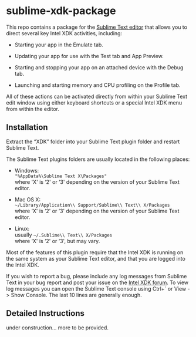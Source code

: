 sublime-xdk-package
===================

This repo contains a package for the [Sublime Text editor][1] that allows you to
direct several key Intel XDK activities, including:

[1]: <http://www.sublimetext.com>

-   Starting your app in the Emulate tab.

-   Updating your app for use with the Test tab and App Preview.

-   Starting and stopping your app on an attached device with the Debug tab.

-   Launching and starting memory and CPU profiling on the Profile tab.

All of these actions can be activated directly from within your Sublime Text
edit window using either keyboard shortcuts or a special Intel XDK menu from
within the editor.

Installation
------------

Extract the “XDK” folder into your Sublime Text plugin folder and restart
Sublime Text.

The Sublime Text plugins folders are usually located in the following places:

-   Windows:  
    `"%AppData%\Sublime Text X\Packages"`  
    where 'X' is ‘2' or ‘3' depending on the version of your Sublime Text
    editor.

-   Mac OS X:  
    `~/Library/Application\\ Support/Sublime\\ Text\\ X/Packages`  
    where ‘X' is ‘2' or ‘3' depending on the version of your Sublime Text
    editor.

-   Linux:  
    usually `~/.Sublime\\ Text\\ X/Packages`  
    where ‘X' is ‘2' or ‘3', but may vary.

Most of the features of this plugin require that the Intel XDK is running on the
same system as your Sublime Text editor, and that you are logged into the Intel
XDK.

If you wish to report a bug, please include any log messages from Sublime Text
in your bug report and post your issue on the [Intel XDK forum][2]. To view log
messages you can open the Sublime Text console using Ctrl+\` or View -\> Show
Console. The last 10 lines are generally enough.

[2]: <http://software.intel.com/en-us/forums/intel-xdk>

Detailed Instructions
---------------------

under construction… more to be provided.
